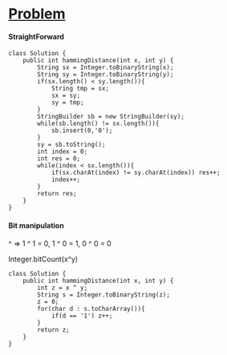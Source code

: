 # [Problem](https://leetcode.com/problems/hamming-distance/)

#### StraightForward
````
class Solution {
    public int hammingDistance(int x, int y) {
        String sx = Integer.toBinaryString(x); 
        String sy = Integer.toBinaryString(y);
        if(sx.length() < sy.length()){
            String tmp = sx;
            sx = sy;
            sy = tmp;
        }
        StringBuilder sb = new StringBuilder(sy);
        while(sb.length() != sx.length()){
            sb.insert(0,'0');
        }
        sy = sb.toString();
        int index = 0;
        int res = 0;
        while(index < sx.length()){
            if(sx.charAt(index) != sy.charAt(index)) res++;
            index++;
        }
        return res;
    }
}
````
#### Bit manipulation
^ => 1 ^ 1 = 0, 1 ^ 0 = 1, 0 ^ 0 = 0  

Integer.bitCount(x^y)
````
class Solution {
    public int hammingDistance(int x, int y) {
        int z = x ^ y;
        String s = Integer.toBinaryString(z);
        z = 0;
        for(char d : s.toCharArray()){
            if(d == '1') z++;
        }
        return z;
    }
}
````
